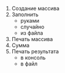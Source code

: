 1. Создание массива
2. Заполнить
    - руками
    - случайно
    - из файла
3. Печать массива
4. Сумма
5. Печать результата
    - в консоль
    - в файл
